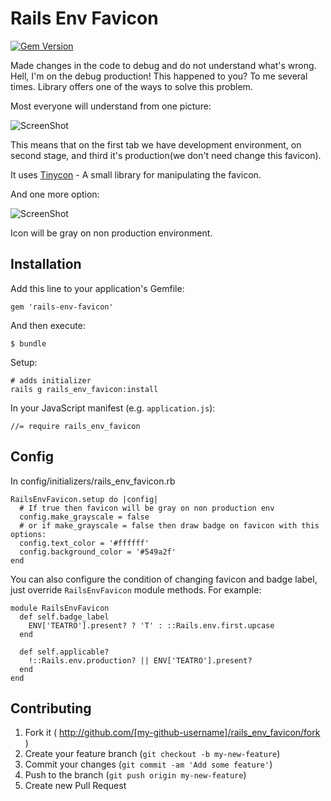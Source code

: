 Rails Env Favicon
================================

[![Gem Version](https://badge.fury.io/rb/rails-env-favicon.svg)](http://badge.fury.io/rb/rails-env-favicon)

Made changes in the code to debug and do not understand what's wrong. 
Hell, I'm on the debug production! This happened to you? To me several times.
Library offers one of the ways to solve this problem.

Most everyone will understand from one picture:

![ScreenShot](https://raw.github.com/accessd/rails-env-favicon/master/doc/img/sample.png)

This means that on the first tab we have development environment, on second stage, and third it's production(we don't need change this favicon).

It uses [Tinycon](https://github.com/tommoor/tinycon) - A small library for manipulating the favicon.

And one more option:

![ScreenShot](https://raw.github.com/accessd/rails-env-favicon/master/doc/img/sample-grayscale.png)

Icon will be gray on non production environment.

Installation
------------

Add this line to your application's Gemfile:

    gem 'rails-env-favicon'

And then execute:

    $ bundle

Setup:

    # adds initializer
    rails g rails_env_favicon:install

In your JavaScript manifest (e.g. `application.js`):

    //= require rails_env_favicon

Config
------------

In config/initializers/rails_env_favicon.rb

    RailsEnvFavicon.setup do |config|
      # If true then favicon will be gray on non production env
      config.make_grayscale = false
      # or if make_grayscale = false then draw badge on favicon with this options:
      config.text_color = '#ffffff'
      config.background_color = '#549a2f'
    end

You can also configure the condition of changing favicon and badge label, just override `RailsEnvFavicon` module methods. For example:

    module RailsEnvFavicon
      def self.badge_label
        ENV['TEATRO'].present? ? 'T' : ::Rails.env.first.upcase
      end

      def self.applicable?
        !::Rails.env.production? || ENV['TEATRO'].present?
      end
    end


Contributing
-------------

1. Fork it ( http://github.com/[my-github-username]/rails_env_favicon/fork )
2. Create your feature branch (`git checkout -b my-new-feature`)
3. Commit your changes (`git commit -am 'Add some feature'`)
4. Push to the branch (`git push origin my-new-feature`)
5. Create new Pull Request
